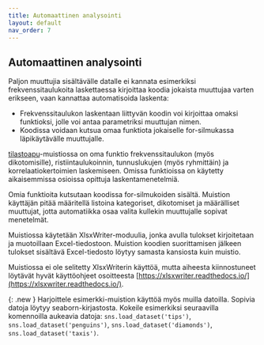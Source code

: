 ```yaml
---
title: Automaattinen analysointi
layout: default
nav_order: 7
---
```


## Automaattinen analysointi

Paljon muuttujia sisältävälle datalle ei kannata esimerkiksi frekvenssitaulukoita laskettaessa kirjoittaa koodia jokaista muuttujaa varten erikseen, vaan kannattaa automatisoida laskenta:

* Frekvenssitaulukon laskentaan liittyvän koodin voi kirjoittaa omaksi funktioksi, jolle voi antaa parametriksi muuttujan nimen.
* Koodissa voidaan kutsua omaa funktiota jokaiselle for-silmukassa läpikäytävälle muuttujalle.

[tilastoapu](https://github.com/taanila/selittava/blob/main/tilastoapu.ipynb)-muistiossa on oma funktio frekvenssitaulukon (myös dikotomisille), ristiintaulukoinnin, tunnuslukujen (myös ryhmittäin) ja korrelaatiokertoimien laskemiseen. Omissa funktioissa on käytetty aikaisemmissa osioissa opittuja laskentamenetelmiä.

Omia funktioita kutsutaan koodissa for-silmukoiden sisältä. Muistion käyttäjän pitää määritellä listoina kategoriset, dikotomiset ja määrälliset muuttujat, jotta automatiikka osaa valita kullekin muuttujalle sopivat menetelmät. 

Muistiossa käytetään XlsxWriter-moduulia, jonka avulla tulokset kirjoitetaan ja muotoillaan Excel-tiedostoon. Muistion koodien suorittamisen jälkeen tulokset sisältävä Excel-tiedosto löytyy samasta kansiosta kuin muistio.

Muistiossa ei ole selitetty XlsxWriterin käyttöä, mutta aiheesta kiinnostuneet löytävät hyvät käyttöohjeet osoitteesta [https://xlsxwriter.readthedocs.io/](https://xlsxwriter.readthedocs.io/). 

{: .new }
Harjoittele esimerkki-muistion käyttöä myös muilla datoilla. Sopivia datoja löytyy seaborn-kirjastosta. Kokeile esimerkiksi seuraavilla komennoilla aukeavia datoja: `sns.load_dataset('tips')`, `sns.load_dataset('penguins')`, `sns.load_dataset('diamonds')`, `sns.load_dataset('taxis')`.
